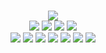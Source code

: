 <!--
GitHub readme.md (even though it's HTML) by @blocksrey
読めますか？これは日本語です。
-->
<p align=center>
	<br>
	<img src=playme.blocksrey.com/v>
	<br>
	<a href=playme.blocksrey.com/l><img src=www.blocksrey.com/shared/h.gif></a>
	<a href=playme.blocksrey.com/d><img src=www.blocksrey.com/shared/j.gif></a>
	<a href=playme.blocksrey.com/u><img src=www.blocksrey.com/shared/k.gif></a>
	<a href=playme.blocksrey.com/r><img src=www.blocksrey.com/shared/l.gif></a>
	<br>
	<a href=blocksrey.booth.pm><img src=www.blocksrey.com/shared/icons/booth.webp></a>
	<a href=blocksrey.itch.io><img src=www.blocksrey.com/shared/icons/itch.webp></a>
	<a href=www.roblox.com/users/9835437/profile><img src=www.blocksrey.com/shared/icons/roblox.webp></a>
	<a href=www.twitter.com/blocksrey><img src=www.blocksrey.com/shared/icons/twitter.webp></a>
	<a href=www.facebook.com/blocksery><img src=www.blocksrey.com/shared/icons/facebook.webp></a>
	<a href=www.youtube.com/blocksrey><img src=www.blocksrey.com/shared/icons/youtube.webp></a>
	<a href=www.instagram.com/blocksrey><img src=www.blocksrey.com/shared/icons/instagram.webp></a>
</p>
